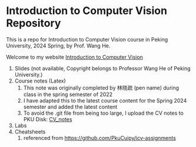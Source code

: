 # Introduction to Computer Vision Repository

This is a repo for Introduction to Computer Vision course in Peking University, 2024 Spring, by Prof. Wang He.

Welcome to my website [Introduction to Computer Vision](https://lyt0112.com/posts/course/intro_to_CV)

1. Slides (not available, Copyright belongs to Professor Wang He of Peking University.)
3. Course notes (Latex)
   1. This note was originally completed by 林晓疏 (pen name) during class in the spring semester of 2022
   2. I have adapted this to the latest course content for the Spring 2024 semester and added the latest content
   3. To avoid the .git file from being too large, I upload the CV notes to PKU Disk: 
      [CV_notes](https://disk.pku.edu.cn/link/AA03F6F13A93B84EA8B3D42B3F13590A17) 
4. Labs
5. Cheatsheets
   1. referenced from https://github.com/PkuCuipy/icv-assignments
